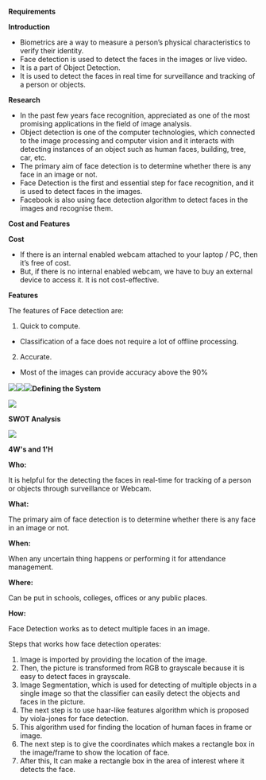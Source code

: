 ﻿**Requirements**

**Introduction**

- Biometrics are a way to measure a person’s physical characteristics to verify their identity.
- Face detection is used to detect the faces in the images or live video.
- It is a part of Object Detection.
- It is used to detect the faces in real time for surveillance and tracking of a person or objects.

**Research**

- In the past few years face recognition, appreciated as one of the most promising applications in the field of image analysis. 
- Object detection is one of the computer technologies, which connected to the image processing and computer vision and it interacts with detecting instances of an object such as human faces, building, tree, car, etc. 
- The primary aim of face detection is to determine whether there is any face in an image or not.
- Face Detection is the first and essential step for face recognition, and it is used to detect faces in the images.
- Facebook is also using face detection algorithm to detect faces in the images and recognise them.

**Cost and Features**

**Cost**

- If there is an internal enabled webcam attached to your laptop / PC, then it’s free of cost.
- But, if there is no internal enabled webcam, we have to buy an external device to access it. It is not cost-effective.

**Features**

The features of Face detection are:

1. Quick to compute.
- Classification of a face does not require a lot of offline processing.
2. Accurate.
- Most of the images can provide accuracy above the 90%




![](Aspose.Words.ed13459b-8199-4fae-b0b4-3f4f857c5b09.001.png)![](Aspose.Words.ed13459b-8199-4fae-b0b4-3f4f857c5b09.002.png)![](Aspose.Words.ed13459b-8199-4fae-b0b4-3f4f857c5b09.003.png)**Defining the System**

![](Aspose.Words.ed13459b-8199-4fae-b0b4-3f4f857c5b09.004.png)

**SWOT Analysis**


![](Aspose.Words.ed13459b-8199-4fae-b0b4-3f4f857c5b09.005.png)



**4W's and 1'H**

**Who:**

It is helpful for the detecting the faces in real-time for tracking of a person or objects through surveillance or Webcam.

**What:**

The primary aim of face detection is to determine whether there is any face in an image or not.

**When:**

When any uncertain thing happens or performing it for attendance management.

**Where:**

Can be put in schools, colleges, offices or any public places.

**How:**

Face Detection works as to detect multiple faces in an image. 

Steps that works how face detection operates:

1. Image is imported by providing the location of the image.
1. Then, the picture is transformed from RGB to grayscale because it is easy to detect faces in grayscale.
1. Image Segmentation, which is used for detecting of multiple objects in a single image so that the classifier can easily detect the objects and faces in the picture.
1. The next step is to use haar-like features algorithm which is proposed by viola-jones for face detection.
1. This algorithm used for finding the location of human faces in frame or image.
1. The next step is to give the coordinates which makes a rectangle box in the image/frame to show the location of face.
1. After this, It can make a rectangle box in the area of interest where it detects the face.
